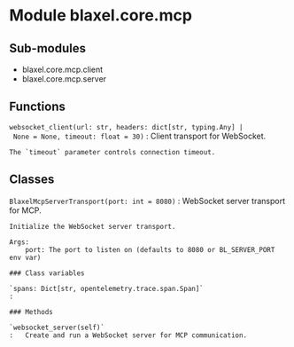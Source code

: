 Module blaxel.core.mcp
======================

Sub-modules
-----------
* blaxel.core.mcp.client
* blaxel.core.mcp.server

Functions
---------

`websocket_client(url: str, headers: dict[str, typing.Any] | None = None, timeout: float = 30)`
:   Client transport for WebSocket.
    
    The `timeout` parameter controls connection timeout.

Classes
-------

`BlaxelMcpServerTransport(port: int = 8080)`
:   WebSocket server transport for MCP.
    
    Initialize the WebSocket server transport.
    
    Args:
        port: The port to listen on (defaults to 8080 or BL_SERVER_PORT env var)

    ### Class variables

    `spans: Dict[str, opentelemetry.trace.span.Span]`
    :

    ### Methods

    `websocket_server(self)`
    :   Create and run a WebSocket server for MCP communication.